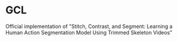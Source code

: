 # GCL
Official implementation of "Stitch, Contrast, and Segment: Learning a Human Action Segmentation Model Using Trimmed Skeleton Videos"
